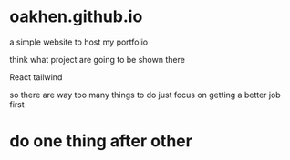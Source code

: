 # oakhen.github.io
a simple website to host my portfolio


<!-- Project description and Work experience dalna hai and -->

<!-- wo video ko baar baar dekhna hai  -->


<!-- open source project me kaam krna hai. just to build my portfolio -->

<!-- not feeling well  -->

<!-- okay gradually just keep doing things  -->
<!-- # resume and portfolio -->

<!-- at least bro be involved -->


think what project are going to be shown there 

React tailwind 

so there are way too many things to do just focus on getting a better job first

# do one thing after other 